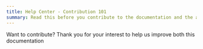 ```yaml
---
title: Help Center - Contribution 101
summary: Read this before you contribute to the documentation and the app source code.
---
```


Want to contribute? Thank you for your interest to help us improve both this documentation
<!--stackedit_data:
eyJoaXN0b3J5IjpbLTE2NjA5NjkwMzhdfQ==
-->